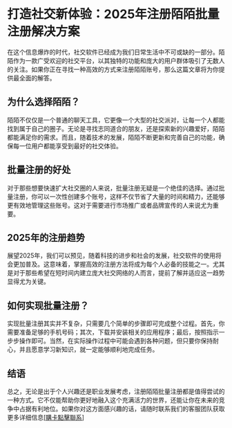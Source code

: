 # 打造社交新体验：2025年注册陌陌批量注册解决方案

在这个信息爆炸的时代，社交软件已经成为我们日常生活中不可或缺的一部分。陌陌作为一款广受欢迎的社交平台，以其独特的功能和庞大的用户群体吸引了无数人的关注。如果你正在寻找一种高效的方式来注册陌陌账号，那么这篇文章将为你提供最全面的解答。

## 为什么选择陌陌？

陌陌不仅仅是一个普通的聊天工具，它更像一个大型的社交派对，让每一个人都能找到属于自己的圈子。无论是寻找志同道合的朋友，还是探索新的兴趣爱好，陌陌都能满足你的需求。而且，随着技术的发展，陌陌不断更新和完善自己的功能，确保每一位用户都能享受到最好的社交体验。

## 批量注册的好处

对于那些想要快速扩大社交圈的人来说，批量注册无疑是一个绝佳的选择。通过批量注册，你可以一次性创建多个账号，这样不仅节省了大量的时间和精力，还能够更有效地管理这些账号。这对于需要进行市场推广或者品牌宣传的人来说尤为重要。

## 2025年的注册趋势

展望2025年，我们可以预见，随着科技的进步和社会的发展，社交软件的使用将会更加普及。这意味着，掌握高效的注册方法将成为每个人必备的技能之一。尤其是对于那些希望在短时间内建立庞大社交网络的人而言，提前了解并适应这一趋势显得尤为关键。

## 如何实现批量注册？

实现批量注册其实并不复杂，只需要几个简单的步骤即可完成整个过程。首先，你需要准备足够的手机号码；其次，下载并安装相关的应用程序；最后，按照指示一步步操作即可。当然，在实际操作过程中可能会遇到各种问题，但只要你保持耐心，并且愿意学习新知识，就一定能够顺利地完成任务。

## 结语

总之，无论是出于个人兴趣还是职业发展考虑，注册陌陌批量注册都是值得尝试的一种方式。它不仅能帮助你更好地融入这个充满活力的世界，还能让你在未来的竞争中占据有利地位。如果你对这方面感兴趣的话，请随时联系我们的客服团队获取更多详细信息[[購卡點擊聯系](https://t.me/s/esim1088)]